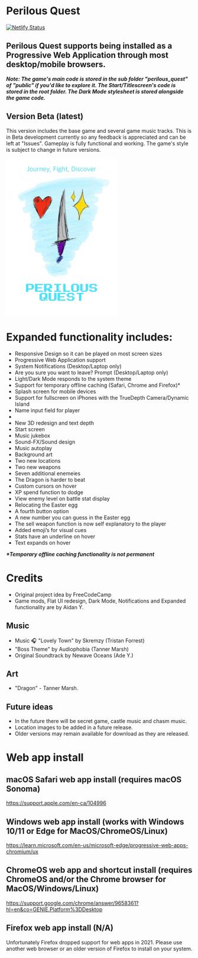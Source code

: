 # Perilous Quest

[![Netlify Status](https://api.netlify.com/api/v1/badges/05ef79ba-a166-4aeb-9e08-bba657c2d41a/deploy-status)](https://app.netlify.com/sites/perilous-quest/deploys)

## Perilous Quest supports being installed as a Progressive Web Application through most desktop/mobile browsers.

<i><b>
Note: The game's main code is stored in the sub folder "perilous_quest" of "public" if you'd like to explore it. The Start/Titlescreen's code is stored in the root folder. The Dark Mode stylesheet is stored alongside the game code.
</b></i>

## Version Beta (latest)

This version includes the base game and several game music tracks. This is in Beta development currently so any feedback is appreciated and can be left at "Issues". Gameplay is fully functional and working. The game's style is subject to change in future versions.

<img src="https://raw.githubusercontent.com/aidan-yip/dragon_slayer/main/public/pq_poster.jpg?raw=true" alt="Perilous Quest poster" width="300"/>
  
# Expanded functionality includes: 
<ul>
  <li>Responsive Design so it can be played on most screen sizes</li>
  <li>Progressive Web Application support</li>
  <li>System Notifications (Desktop/Laptop only)</li>
  <li>Are you sure you want to leave? Prompt (Desktop/Laptop only)</li>
  <li>Light/Dark Mode responds to the system theme</li>
  <li>Support for temporary offline caching (Safari, Chrome and Firefox)*</li>
  <li>Splash screen for mobile devices</li> 
  <li>Support for fullscreen on iPhones with the TrueDepth Camera/Dynamic Island</li>
  <li>Name input field for player<li>
  <li>New 3D redesign and text depth</li>
  <li>Start screen</li>
  <li>Music jukebox</li> 
  <li>Sound-FX/Sound design</li> 
  <li>Music autoplay</li>
  <li>Background art</li>
  <li>Two new locations</li>
  <li>Two new weapons</li>
  <li>Seven additional enemeies</li>
  <li>The Dragon is harder to beat</li>
  <li>Custom cursors on hover</li>
  <li>XP spend function to dodge</li>
  <li>View enemy level on battle stat display</li>
  <li>Relocating the Easter egg</li>
  <li>A fourth button option</li>
  <li>A new number you can guess in the Easter egg</li>
  <li>The sell weapon function is now self explanatory to the player</li>
  <li>Added emoji’s for visual cues</li>
  <li>Stats have an underline on hover</li>
  <li>Text expands on hover</li>
</ul>

<i><b>*Temporary offline caching functionality is not permanent</b></i>

# Credits

<ul>
<li>Original project idea by FreeCodeCamp</li>
<li>Game mods, Flat UI redesign, Dark Mode, Notifications and Expanded functionality are by Aidan Y.</li>
</ul>

## Music
<ul>
<li>Music 🎧 "Lovely Town" by  Skremzy (Tristan Forrest)</li> 
<li>"Boss Theme" by Audiophobia (Tanner Marsh)</li>
<li>Original Soundtrack by Newave Oceans (Ade Y.)</li>
</ul>

## Art
<ul>
<li>"Dragon" - Tanner Marsh.</li>
</ul>

## Future ideas

<ul>
<li>In the future there will be secret game, castle music and chasm music.</li> 
  
<li>Location images to be added in a future release.</li>

<li>Older versions may remain available for download as they are released.</li>
</ul>

# Web app install

## macOS Safari web app install (requires macOS Sonoma)

https://support.apple.com/en-ca/104996

## Windows web app install (works with Windows 10/11 or Edge for MacOS/ChromeOS/Linux)

https://learn.microsoft.com/en-us/microsoft-edge/progressive-web-apps-chromium/ux

## ChromeOS web app and shortcut install (requires ChromeOS and/or the Chrome browser for MacOS/Windows/Linux)

https://support.google.com/chrome/answer/9658361?hl=en&co=GENIE.Platform%3DDesktop

## Firefox web app install (N/A)

Unfortunately Firefox dropped support for web apps in 2021. Please use another web browser or an older version of Firefox to install on your system.

